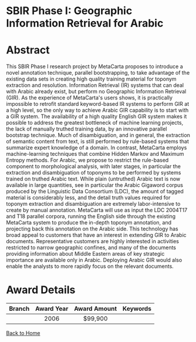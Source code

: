 
SBIR Phase I: Geographic Information Retrieval for Arabic
=========================================================

# Abstract


This SBIR Phase I research project by MetaCarta proposes to introduce a novel annotation technique, parallel bootstrapping, to take advantage of the existing data sets in creating high quality training material for toponym extraction and resolution. Information Retrieval (IR) systems that can deal with Arabic already exist, but perform no Geographic Information Retrieval (GIR). As the experience of MetaCarta's users shows, it is practically impossible to retrofit standard keyword-based IR systems to perform GIR at a high level, so the only way to achieve Arabic GIR capability is to start with a GIR system. The availability of a high quality English GIR system makes it possible to address the greatest bottleneck of machine learning projects, the lack of manually truthed training data, by an innovative parallel bootstrap technique. Much of disambiguation, and in general, the extraction of semantic content from text, is still performed by rule-based systems that summarize expert knowledge of a domain. In contrast, MetaCarta employs machine-learning techniques that combine Hidden Markov and Maximum Entropy methods. For Arabic, we propose to restrict the rule-based component to morphological analysis, with later stages, in particular the extraction and disambiguation of toponyms to be performed by systems trained on truthed Arabic text. While plain (untruthed) Arabic text is now available in large quantities, see in particular the Arabic Gigaword corpus produced by the Linguistic Data Consortium (LDC), the amount of tagged material is considerably less, and the detail truth values required for toponym extraction and disambiguation are extremely labor-intensive to create by manual annotation. MetaCarta will use as input the LDC 2004T17 and T18 parallel corpora, running the English side through the existing MetaCarta system to produce the in-depth toponym annotation, and projecting back this annotation on the Arabic side.  This technology has broad appeal to customers that have an interest in extending GIR to Arabic documents. Representative customers are highly interested in activities restricted to narrow geographic confines, and many of the documents providing information about Middle Eastern areas of key strategic importance are available only in Arabic. Deploying Arabic GIR would also enable the analysts to more rapidly focus on the relevant documents.  

# Award Details

|Branch|Award Year|Award Amount|Keywords|
| :---: | :---: | :---: | :---: |
||2006|$99,900||
  
  


[Back to Home](https://github.com/chrischow/dod_sbir_awards/Reports/JT/#85)